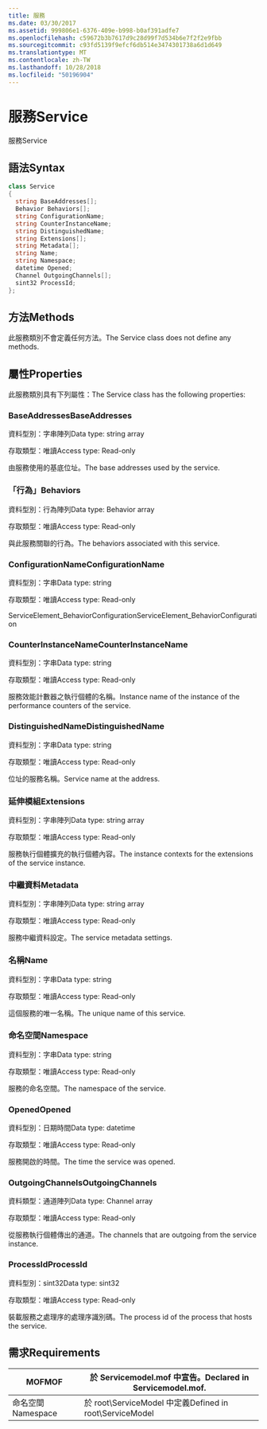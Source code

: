 ```yaml
---
title: 服務
ms.date: 03/30/2017
ms.assetid: 999806e1-6376-409e-b998-b0af391adfe7
ms.openlocfilehash: c59672b3b7617d9c28d99f7d534b6e7f2f2e9fbb
ms.sourcegitcommit: c93fd5139f9efcf6db514e3474301738a6d1d649
ms.translationtype: MT
ms.contentlocale: zh-TW
ms.lasthandoff: 10/28/2018
ms.locfileid: "50196904"
---
```

# <a name="service"></a><span data-ttu-id="da18f-102">服務</span><span class="sxs-lookup"><span data-stu-id="da18f-102">Service</span></span>
<span data-ttu-id="da18f-103">服務</span><span class="sxs-lookup"><span data-stu-id="da18f-103">Service</span></span>  
  
## <a name="syntax"></a><span data-ttu-id="da18f-104">語法</span><span class="sxs-lookup"><span data-stu-id="da18f-104">Syntax</span></span>  
  
```csharp
class Service  
{  
  string BaseAddresses[];  
  Behavior Behaviors[];  
  string ConfigurationName;  
  string CounterInstanceName;  
  string DistinguishedName;  
  string Extensions[];  
  string Metadata[];  
  string Name;  
  string Namespace;  
  datetime Opened;  
  Channel OutgoingChannels[];  
  sint32 ProcessId;  
};  
```  
  
## <a name="methods"></a><span data-ttu-id="da18f-105">方法</span><span class="sxs-lookup"><span data-stu-id="da18f-105">Methods</span></span>  
 <span data-ttu-id="da18f-106">此服務類別不會定義任何方法。</span><span class="sxs-lookup"><span data-stu-id="da18f-106">The Service class does not define any methods.</span></span>  
  
## <a name="properties"></a><span data-ttu-id="da18f-107">屬性</span><span class="sxs-lookup"><span data-stu-id="da18f-107">Properties</span></span>  
 <span data-ttu-id="da18f-108">此服務類別具有下列屬性：</span><span class="sxs-lookup"><span data-stu-id="da18f-108">The Service class has the following properties:</span></span>  
  
### <a name="baseaddresses"></a><span data-ttu-id="da18f-109">BaseAddresses</span><span class="sxs-lookup"><span data-stu-id="da18f-109">BaseAddresses</span></span>  
 <span data-ttu-id="da18f-110">資料型別：字串陣列</span><span class="sxs-lookup"><span data-stu-id="da18f-110">Data type: string array</span></span>  
  
 <span data-ttu-id="da18f-111">存取類型：唯讀</span><span class="sxs-lookup"><span data-stu-id="da18f-111">Access type: Read-only</span></span>  
  
 <span data-ttu-id="da18f-112">由服務使用的基底位址。</span><span class="sxs-lookup"><span data-stu-id="da18f-112">The base addresses used by the service.</span></span>  
  
### <a name="behaviors"></a><span data-ttu-id="da18f-113">「行為」</span><span class="sxs-lookup"><span data-stu-id="da18f-113">Behaviors</span></span>  
 <span data-ttu-id="da18f-114">資料型別：行為陣列</span><span class="sxs-lookup"><span data-stu-id="da18f-114">Data type: Behavior array</span></span>  
  
 <span data-ttu-id="da18f-115">存取類型：唯讀</span><span class="sxs-lookup"><span data-stu-id="da18f-115">Access type: Read-only</span></span>  
  
 <span data-ttu-id="da18f-116">與此服務關聯的行為。</span><span class="sxs-lookup"><span data-stu-id="da18f-116">The behaviors associated with this service.</span></span>  
  
### <a name="configurationname"></a><span data-ttu-id="da18f-117">ConfigurationName</span><span class="sxs-lookup"><span data-stu-id="da18f-117">ConfigurationName</span></span>  
 <span data-ttu-id="da18f-118">資料型別：字串</span><span class="sxs-lookup"><span data-stu-id="da18f-118">Data type: string</span></span>  
  
 <span data-ttu-id="da18f-119">存取類型：唯讀</span><span class="sxs-lookup"><span data-stu-id="da18f-119">Access type: Read-only</span></span>  
  
 <span data-ttu-id="da18f-120">ServiceElement_BehaviorConfiguration</span><span class="sxs-lookup"><span data-stu-id="da18f-120">ServiceElement_BehaviorConfiguration</span></span>  
  
### <a name="counterinstancename"></a><span data-ttu-id="da18f-121">CounterInstanceName</span><span class="sxs-lookup"><span data-stu-id="da18f-121">CounterInstanceName</span></span>  
 <span data-ttu-id="da18f-122">資料型別：字串</span><span class="sxs-lookup"><span data-stu-id="da18f-122">Data type: string</span></span>  
  
 <span data-ttu-id="da18f-123">存取類型：唯讀</span><span class="sxs-lookup"><span data-stu-id="da18f-123">Access type: Read-only</span></span>  
  
 <span data-ttu-id="da18f-124">服務效能計數器之執行個體的名稱。</span><span class="sxs-lookup"><span data-stu-id="da18f-124">Instance name of the instance of the performance counters of the service.</span></span>  
  
### <a name="distinguishedname"></a><span data-ttu-id="da18f-125">DistinguishedName</span><span class="sxs-lookup"><span data-stu-id="da18f-125">DistinguishedName</span></span>  
 <span data-ttu-id="da18f-126">資料型別：字串</span><span class="sxs-lookup"><span data-stu-id="da18f-126">Data type: string</span></span>  
  
 <span data-ttu-id="da18f-127">存取類型：唯讀</span><span class="sxs-lookup"><span data-stu-id="da18f-127">Access type: Read-only</span></span>  
  
 <span data-ttu-id="da18f-128">位址的服務名稱。</span><span class="sxs-lookup"><span data-stu-id="da18f-128">Service name at the address.</span></span>  
  
### <a name="extensions"></a><span data-ttu-id="da18f-129">延伸模組</span><span class="sxs-lookup"><span data-stu-id="da18f-129">Extensions</span></span>  
 <span data-ttu-id="da18f-130">資料型別：字串陣列</span><span class="sxs-lookup"><span data-stu-id="da18f-130">Data type: string array</span></span>  
  
 <span data-ttu-id="da18f-131">存取類型：唯讀</span><span class="sxs-lookup"><span data-stu-id="da18f-131">Access type: Read-only</span></span>  
  
 <span data-ttu-id="da18f-132">服務執行個體擴充的執行個體內容。</span><span class="sxs-lookup"><span data-stu-id="da18f-132">The instance contexts for the extensions of the service instance.</span></span>  
  
### <a name="metadata"></a><span data-ttu-id="da18f-133">中繼資料</span><span class="sxs-lookup"><span data-stu-id="da18f-133">Metadata</span></span>  
 <span data-ttu-id="da18f-134">資料型別：字串陣列</span><span class="sxs-lookup"><span data-stu-id="da18f-134">Data type: string array</span></span>  
  
 <span data-ttu-id="da18f-135">存取類型：唯讀</span><span class="sxs-lookup"><span data-stu-id="da18f-135">Access type: Read-only</span></span>  
  
 <span data-ttu-id="da18f-136">服務中繼資料設定。</span><span class="sxs-lookup"><span data-stu-id="da18f-136">The service metadata settings.</span></span>  
  
### <a name="name"></a><span data-ttu-id="da18f-137">名稱</span><span class="sxs-lookup"><span data-stu-id="da18f-137">Name</span></span>  
 <span data-ttu-id="da18f-138">資料型別：字串</span><span class="sxs-lookup"><span data-stu-id="da18f-138">Data type: string</span></span>  
  
 <span data-ttu-id="da18f-139">存取類型：唯讀</span><span class="sxs-lookup"><span data-stu-id="da18f-139">Access type: Read-only</span></span>  
  
 <span data-ttu-id="da18f-140">這個服務的唯一名稱。</span><span class="sxs-lookup"><span data-stu-id="da18f-140">The unique name of this service.</span></span>  
  
### <a name="namespace"></a><span data-ttu-id="da18f-141">命名空間</span><span class="sxs-lookup"><span data-stu-id="da18f-141">Namespace</span></span>  
 <span data-ttu-id="da18f-142">資料型別：字串</span><span class="sxs-lookup"><span data-stu-id="da18f-142">Data type: string</span></span>  
  
 <span data-ttu-id="da18f-143">存取類型：唯讀</span><span class="sxs-lookup"><span data-stu-id="da18f-143">Access type: Read-only</span></span>  
  
 <span data-ttu-id="da18f-144">服務的命名空間。</span><span class="sxs-lookup"><span data-stu-id="da18f-144">The namespace of the service.</span></span>  
  
### <a name="opened"></a><span data-ttu-id="da18f-145">Opened</span><span class="sxs-lookup"><span data-stu-id="da18f-145">Opened</span></span>  
 <span data-ttu-id="da18f-146">資料型別：日期時間</span><span class="sxs-lookup"><span data-stu-id="da18f-146">Data type: datetime</span></span>  
  
 <span data-ttu-id="da18f-147">存取類型：唯讀</span><span class="sxs-lookup"><span data-stu-id="da18f-147">Access type: Read-only</span></span>  
  
 <span data-ttu-id="da18f-148">服務開啟的時間。</span><span class="sxs-lookup"><span data-stu-id="da18f-148">The time the service was opened.</span></span>  
  
### <a name="outgoingchannels"></a><span data-ttu-id="da18f-149">OutgoingChannels</span><span class="sxs-lookup"><span data-stu-id="da18f-149">OutgoingChannels</span></span>  
 <span data-ttu-id="da18f-150">資料類型：通道陣列</span><span class="sxs-lookup"><span data-stu-id="da18f-150">Data type: Channel array</span></span>  
  
 <span data-ttu-id="da18f-151">存取類型：唯讀</span><span class="sxs-lookup"><span data-stu-id="da18f-151">Access type: Read-only</span></span>  
  
 <span data-ttu-id="da18f-152">從服務執行個體傳出的通道。</span><span class="sxs-lookup"><span data-stu-id="da18f-152">The channels that are outgoing from the service instance.</span></span>  
  
### <a name="processid"></a><span data-ttu-id="da18f-153">ProcessId</span><span class="sxs-lookup"><span data-stu-id="da18f-153">ProcessId</span></span>  
 <span data-ttu-id="da18f-154">資料型別：sint32</span><span class="sxs-lookup"><span data-stu-id="da18f-154">Data type: sint32</span></span>  
  
 <span data-ttu-id="da18f-155">存取類型：唯讀</span><span class="sxs-lookup"><span data-stu-id="da18f-155">Access type: Read-only</span></span>  
  
 <span data-ttu-id="da18f-156">裝載服務之處理序的處理序識別碼。</span><span class="sxs-lookup"><span data-stu-id="da18f-156">The process id of the process that hosts the service.</span></span>  
  
## <a name="requirements"></a><span data-ttu-id="da18f-157">需求</span><span class="sxs-lookup"><span data-stu-id="da18f-157">Requirements</span></span>  
  
|<span data-ttu-id="da18f-158">MOF</span><span class="sxs-lookup"><span data-stu-id="da18f-158">MOF</span></span>|<span data-ttu-id="da18f-159">於 Servicemodel.mof 中宣告。</span><span class="sxs-lookup"><span data-stu-id="da18f-159">Declared in Servicemodel.mof.</span></span>|  
|---------|-----------------------------------|  
|<span data-ttu-id="da18f-160">命名空間</span><span class="sxs-lookup"><span data-stu-id="da18f-160">Namespace</span></span>|<span data-ttu-id="da18f-161">於 root\ServiceModel 中定義</span><span class="sxs-lookup"><span data-stu-id="da18f-161">Defined in root\ServiceModel</span></span>|
